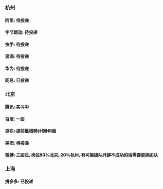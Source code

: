 ### 杭州

#### 阿里: 待投递
#### 字节跳动: 待投递
#### 快手: 待投递
#### 滴滴: 待投递
#### 华为: 待投递
#### 网易: 已投递


### 北京
#### ~~腾讯: 实习中~~
#### 百度: 一面
#### ~~京东: 提前批猎聘计划HR面~~
#### 美团: 待投递
#### ~~微博: 三面过, 岗位80%北京, 20%杭州, 有可能团队开辟不成功的话需要更换团队~~


### 上海
#### 拼多多: 已投递

